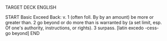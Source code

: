 TARGET DECK
ENGLISH

START
Basic
Exceed
Back: v. 1 (often foll. By by an amount) be more or greater than. 2 go beyond or do more than is warranted by (a set limit, esp. Of one's authority, instructions, or rights). 3 surpass. [latin excedo -cess- go beyond]
END
